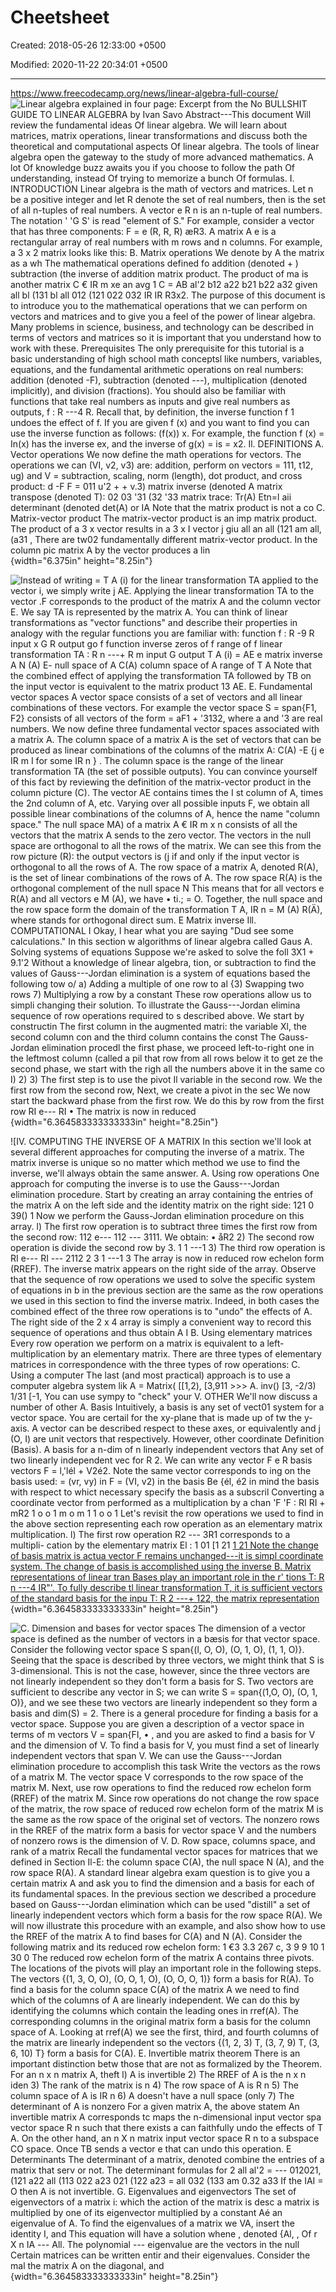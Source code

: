 # Cheetsheet

Created: 2018-05-26 12:33:00 +0500

Modified: 2020-11-22 20:34:01 +0500

---

<https://www.freecodecamp.org/news/linear-algebra-full-course/>
![Linear algebra explained in four page: Excerpt from the No BULLSHIT GUIDE TO LINEAR ALGEBRA by Ivan Savo Abstract---This document Will review the fundamental ideas Of linear algebra. We will learn about matrices, matrix operations, linear transformations and discuss both the theoretical and computational aspects Of linear algebra. The tools of linear algebra open the gateway to the study of more advanced mathematics. A lot Of knowledge buzz awaits you if you choose to follow the path Of understanding, instead Of trying to memorize a bunch Of formulas. I. INTRODUCTION Linear algebra is the math of vectors and matrices. Let n be a positive integer and let R denote the set of real numbers, then is the set of all n-tuples of real numbers. A vector e R n is an n-tuple of real numbers. The notation ' 'G S' is read "element of S." For example, consider a vector that has three components: F = e (R, R, R) æR3. A matrix A e is a rectangular array of real numbers with m rows and n columns. For example, a 3 x 2 matrix looks like this: B. Matrix operations We denote by A the matrix as a wh The mathematical operations defined fo addition (denoted + ) subtraction (the inverse of addition matrix product. The product of ma is another matrix C € IR m xe an avg 1 C = AB al'2 b12 a22 b21 b22 a32 given all bl (131 bl all 012 (121 022 032 IR IR R3x2. The purpose of this document is to introduce you to the mathematical operations that we can perform on vectors and matrices and to give you a feel of the power of linear algebra. Many problems in science, business, and technology can be described in terms of vectors and matrices so it is important that you understand how to work with these. Prerequisites The only prerequisite for this tutorial is a basic understanding of high school math conceptsl like numbers, variables, equations, and the fundamental arithmetic operations on real numbers: addition (denoted -F), subtraction (denoted ---), multiplication (denoted implicitly), and division (fractions). You should also be familiar with functions that take real numbers as inputs and give real numbers as outputs, f : R ---4 R. Recall that, by definition, the inverse function f 1 undoes the effect of f. If you are given f (x) and you want to find you can use the inverse function as follows: (f(x)) x. For example, the function f (x) = In(x) has the inverse ex, and the inverse of g(x) = is = x2. Il. DEFINITIONS A. Vector operations We now define the math operations for vectors. The operations we can (VI, v2, v3) are: addition, perform on vectors = 111, t12, ug) and V = subtraction, scaling, norm (length), dot product, and cross product: d -F F = 011 u'2 + + v.3) matrix inverse (denoted A matrix transpose (denoted T): 02 03 '31 (32 '33 matrix trace: Tr(A) Etn=l aii determinant (denoted det(A) or IA Note that the matrix product is not a co C. Matrix-vector product The matrix-vector product is an imp matrix product. The product of a 3 x vector results in a 3 x I vector j giu all an all (121 am all, (a31 , There are tw02 fundamentally different matrix-vector product. In the column pic matrix A by the vector produces a lin ](media/Cheetsheet-image1.png){width="6.375in" height="8.25in"}

![Instead of writing = T A (i) for the linear transformation TA applied to the vector i, we simply write j AE. Applying the linear transformation TA to the vector .F corresponds to the product of the matrix A and the column vector E. We say TA is represented by the matrix A. You can think of linear transformations as "vector functions" and describe their properties in analogy with the regular functions you are familiar with: function f : R -9 R input x G R output go f function inverse zeros of f range of f linear transformation TA : R n ---+ R m input G output T A (i) = AE e matrix inverse A N (A) E- null space of A C(A) column space of A range of T A Note that the combined effect of applying the transformation TA followed by TB on the input vector is equivalent to the matrix product 13 AE. E. Fundamental vector spaces A vector space consists of a set of vectors and all linear combinations of these vectors. For example the vector space S = span{F1, F2} consists of all vectors of the form = aF1 + '3132, where a and '3 are real numbers. We now define three fundamental vector spaces associated with a matrix A. The column space of a matrix A is the set of vectors that can be produced as linear combinations of the columns of the matrix A: C(A) -E {j e IR m I for some IR n } . The column space is the range of the linear transformation TA (the set of possible outputs). You can convince yourself of this fact by reviewing the definition of the matrix-vector product in the column picture (C). The vector AE contains times the I st column of A, times the 2nd column of A, etc. Varying over all possible inputs F, we obtain all possible linear combinations of the columns of A, hence the name "column space." The null space MA) of a matrix A € IR m x n consists of all the vectors that the matrix A sends to the zero vector. The vectors in the null space are orthogonal to all the rows of the matrix. We can see this from the row picture (R): the output vectors is (j if and only if the input vector is orthogonal to all the rows of A. The row space of a matrix A, denoted R(A), is the set of linear combinations of the rows of A. The row space R(A) is the orthogonal complement of the null space N This means that for all vectors e R(A) and all vectors e M (A), we have • ti.; = O. Together, the null space and the row space form the domain of the transformation T A, IR n = M (A) R(Ä), where stands for orthogonal direct sum. E Matrix inverse Ill. COMPUTATIONAL I Okay, I hear what you are saying "Dud see some calculations." In this section w algorithms of linear algebra called Gaus A. Solving systems of equations Suppose we're asked to solve the foll 3X1 + 9.1'2 Without a knowledge of linear algebra, tion, or subtraction to find the values of Gauss---Jordan elimination is a system of equations based the following tow o/ a) Adding a multiple of one row to al {3) Swapping two rows 7) Multiplying a row by a constant These row operations allow us to simpli changing their solution. To illustrate the Gauss---Jordan elimina sequence of row operations required to s described above. We start by constructin The first column in the augmented matri: the variable Xl, the second column con and the third column contains the const The Gauss-Jordan elimination procedl the first phase, we proceed left-to-right one in the leftmost column (called a pil that row from all rows below it to get ze the second phase, we start with the righ all the numbers above it in the same co I) 2) 3) The first step is to use the pivot Il variable in the second row. We the first row from the second row, Next, we create a pivot in the sec We now start the backward phase from the first row. We do this by row from the first row RI e--- RI • The matrix is now in reduced ](media/Cheetsheet-image2.png){width="6.364583333333333in" height="8.25in"}

![IV. COMPUTING THE INVERSE OF A MATRIX In this section we'll look at several different approaches for computing the inverse of a matrix. The matrix inverse is unique so no matter which method we use to find the inverse, we'll always obtain the same answer. A. Using row operations One approach for computing the inverse is to use the Gauss---Jordan elimination procedure. Start by creating an array containing the entries of the matrix A on the left side and the identity matrix on the right side: 121 0 39() 1 Now we perform the Gauss-Jordan elimination procedure on this array. l) The first row operation is to subtract three times the first row from the second row: 112 e--- 112 --- 3111. We obtain: • åR2 2) The second row operation is divide the second row by 3. 1 1 ---1 3) The third row operation is RI e--- RI --- 2112 2 3 1 ---1 3 The array is now in reduced row echelon form (RREF). The inverse matrix appears on the right side of the array. Observe that the sequence of row operations we used to solve the specific system of equations in b in the previous section are the same as the row operations we used in this section to find the inverse matrix. Indeed, in both cases the combined effect of the three row operations is to "undo" the effects of A. The right side of the 2 x 4 array is simply a convenient way to record this sequence of operations and thus obtain A I B. Using elementary matrices Every row operation we perform on a matrix is equivalent to a left- multiplication by an elementary matrix. There are three types of elementary matrices in correspondence with the three types of row operations: C. Using a computer The last (and most practical) approach is to use a computer algebra system lik A = Matrix( [[1,2), [3,911 >>> A. inv() [3, -2/3) 1/31 [-1, You can use sympy to "check" your V. OTHER We'll now discuss a number of other A. Basis Intuitively, a basis is any set of vect01 system for a vector space. You are certail for the xy-plane that is made up of tw the y-axis. A vector can be described respect to these axes, or equivalently and j (O, I) are unit vectors that respectively. However, other coordinate Definition (Basis). A basis for a n-dim of n linearly independent vectors that Any set of two linearly independent vec for R 2. We can write any vector F e R basis vectors F = l,'lél + V2é2. Note the same vector corresponds to ing on the basis used: = (vr, vy) in F = (VI, v2) in the basis Be {él, é2 in mind the basis with respect to whict necessary specify the basis as a subscril Converting a coordinate vector from performed as a multiplication by a chan 'F 'F : RI RI + mR2 1 o o 1 m o m 1 1 o o 1 Let's revisit the row operations we used to find in the above section representing each row operation as an elementary matrix multiplication. l) The first row operation R2 --- 3R1 corresponds to a multipli- cation by the elementary matrix El : 1 01 [1 21 [1 21 Note the change of basis matrix is actua vector F remains unchanged---it is simpl coordinate system. The change of basis is accomplished using the inverse B. Matrix representations of linear tran Bases play an important role in the r' tions T: R n ---4 IR"'. To fully describe tl linear transformation T, it is sufficient vectors of the standard basis for the inpu T: R 2 ---+ 122, the matrix representation ](media/Cheetsheet-image3.png){width="6.364583333333333in" height="8.25in"}

![C. Dimension and bases for vector spaces The dimension of a vector space is defined as the number of vectors in a bæsis for that vector space. Consider the following vector space S span{(l, O, O), (O, 1, O), (1, 1, O)}. Seeing that the space is described by three vectors, we might think that S is 3-dimensional. This is not the case, however, since the three vectors are not linearly independent so they don't form a basis for S. Two vectors are sufficient to describe any vector in S; we can write S = span{(1,O, O), (O, 1, O)}, and we see these two vectors are linearly independent so they form a basis and dim(S) = 2. There is a general procedure for finding a basis for a vector space. Suppose you are given a description of a vector space in terms of m vectors V = span{FI, • , and you are asked to find a basis for V and the dimension of V. To find a basis for V, you must find a set of linearly independent vectors that span V. We can use the Gauss---Jordan elimination procedure to accomplish this task Write the vectors as the rows of a matrix M. The vector space V corresponds to the row space of the matrix M. Next, use row operations to find the reduced row echelon form (RREF) of the matrix M. Since row operations do not change the row space of the matrix, the row space of reduced row echelon form of the matrix M is the same as the row space of the original set of vectors. The nonzero rows in the RREF of the matrix form a basis for vector space V and the numbers of nonzero rows is the dimension of V. D. Row space, columns space, and rank of a matrix Recall the fundamental vector spaces for matrices that we defined in Section Il-E: the column space C(A), the null space N (A), and the row space R(A). A standard linear algebra exam question is to give you a certain matrix A and ask you to find the dimension and a basis for each of its fundamental spaces. In the previous section we described a procedure based on Gauss---Jordan elimination which can be used "distill" a set of linearly independent vectors which form a basis for the row space R(A). We will now illustrate this procedure with an example, and also show how to use the RREF of the matrix A to find bases for C(A) and N (A). Consider the following matrix and its reduced row echelon form: 1 €3 3.3 267 c, 3 9 9 10 1 30 0 The reduced row echelon form of the matrix A contains three pivots. The locations of the pivots will play an important role in the following steps. The vectors {(1, 3, O, O), (O, O, 1, O), (O, O, O, 1)} form a basis for R(A). To find a basis for the column space C(A) of the matrix A we need to find which of the columns of A are linearly independent. We can do this by identifying the columns which contain the leading ones in rref(A). The corresponding columns in the original matrix form a basis for the column space of A. Looking at rref(A) we see the first, third, and fourth columns of the matrix are linearly independent so the vectors {(1, 2, 3) T, (3, 7, 9) T, (3, 6, 10) T} form a basis for C(A). E. Invertible matrix theorem There is an important distinction betw those that are not as formalized by the Theorem. For an n x n matrix A, theft l) A is invertible 2) The RREF of A is the n x n iden 3) The rank of the matrix is n 4) The row space of A is R n 5) The column space of A is IR n 6) A doesn't have a null space (only 7) The determinant of A is nonzero For a given matrix A, the above statem An invertible matrix A corresponds tc maps the n-dimensional input vector spa vector space R n such that there exists a can faithfully undo the effects of T A. On the other hand, an n X n matrix input vector space R n to a subspace CO space. Once TB sends a vector e that can undo this operation. E Determinants The determinant of a matrix, denoted combine the entries of a matrix that serv or not. The determinant formulas for 2 all al'2 = --- 012021, (121 a22 all (113 022 a23 021 (122 a23 = all 032 (133 am 0.32 a33 If the IAI = O then A is not invertible. G. Eigenvalues and eigenvectors The set of eigenvectors of a matrix i: which the action of the matrix is desc a matrix is multiplied by one of its eigenvector multiplied by a constant Aé an eigenvalue of A. To find the eigenvalues of a matrix we VA, insert the identity I, and This equation will have a solution whene , denoted {Al, , Of r X n IA --- All. The polynomial --- eigenvalue are the vectors in the null Certain matrices can be written entir and their eigenvalues. Consider the mal the matrix A on the diagonal, and ](media/Cheetsheet-image4.png){width="6.364583333333333in" height="8.25in"}

